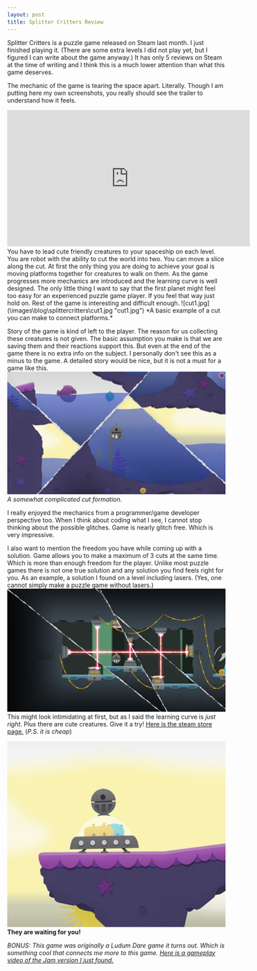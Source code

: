 ```yaml
---
layout: post
title: Splitter Critters Review
---
```


Splitter Critters is a puzzle game released on Steam last month. I just finished playing it. (There are some extra levels I did not play yet, but I figured I can write about the game anyway.) It has only 5 reviews on Steam at the time of writing and I think this is a much lower attention than what this game deserves.
<!--break-->

The mechanic of the game is tearing the space apart. Literally. Though I am putting here my own screenshots, you really should see the trailer to understand how it feels.
<iframe width="560" height="315" src="https://www.youtube.com/embed/2-3mRQeficQ?rel=0" frameborder="0" allow="autoplay; encrypted-media" allowfullscreen></iframe>
You have to lead cute friendly creatures to your spaceship on each level. You are robot with the ability to cut the world into two. You can move a slice along the cut. At first the only thing you are doing to achieve your goal is moving platforms together for creatures to walk on them.
As the game progresses more mechanics are introduced and the learning curve is well designed. The only little thing I want to say that the first planet might feel too easy for an experienced puzzle game player. If you feel that way just hold on. Rest of the game is interesting and difficult enough.
![cut1.jpg](\images\blog\splittercritters\cut1.jpg "cut1.jpg")
*A basic example of a cut you can make to connect platforms.*

Story of the game is kind of left to the player. The reason for us collecting these creatures is not given. The basic assumption you make is that we are saving them and their reactions support this. But even at the end of the game there is no extra info on the subject.
I personally don't see this as a minus to the game. A detailed story would be nice, but it is not a must for a game like this.
![sea.jpg](\images\blog\splittercritters\sea.jpg "sea.jpg")
*A somewhat complicated cut formation.*

I really enjoyed the mechanics from a programmer/game developer perspective too. When I think about coding what I see, I cannot stop thinking about the possible glitches. Game is nearly glitch free. Which is very impressive.

I also want to mention the freedom you have while coming up with a solution. Game allows you to make a maximum of 3 cuts at the same time. Which is more than enough freedom for the player. Unlike most puzzle games there is not one true solution and any solution you find feels right for you. As an example, a solution I found on a level including lasers. (Yes, one cannot simply make a puzzle game without lasers.)
![lasers.jpg](\images\blog\splittercritters\lasers.jpg "lasers.jpg")
This might look intimidating at first, but as I said the learning curve is *just right*. Plus there are cute creatures.
Give it a try! [Here is the steam store page.](https://store.steampowered.com/app/473780/Splitter_Critters/) (*P.S. it is cheap*)

![bye](\images\blog\splittercritters\bye.jpg "Bye!")
**They are waiting for you!**

*BONUS: This game was originally a Ludum Dare game it turns out. Which is something cool that connects me more to this game. [Here is a gameplay video of the Jam version I just found.](https://www.youtube.com/watch?v=8Cz-LscS0PM)*
